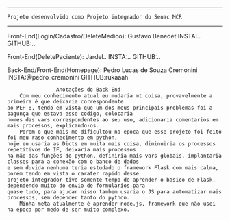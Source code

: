 ----------------------------------------------------------------------------------
	Projeto desenvolvido como Projeto integrador do Senac MCR
----------------------------------------------------------------------------------
Front-End(Login/Cadastro/DeleteMedico): Gustavo Benedet
	INSTA:..
	GITHUB:..

Front-End(DeletePaciente): Jardel..
	INSTA:..
	GITHUB:..

Back-End/Front-End(Homepage): Pedro Lucas de Souza Cremonini
	INSTA:@pedro_cremonini
	GITHUB:rukaaah

					Anotações do Back-End
		Com meu conhecimento atual eu mudaria mt coisa, provavelmente a primeira é que deixaria correspondente
	ao PEP 8, tendo em vista que um dos meus principais problemas foi a bagunça que estava esse codigo, colocaria
	nomes das vars correspondentes ao seu uso, adicionaria comentarios em mais processos, explicando-os.
		Porem o que mais me dificultou na epoca que esse projeto foi feito foi meu raso conhecimento em python, 
	hoje eu usaria as Dicts em muita mais coisa, diminuiria os processos repetitivos de IF, deixaria mais processos 
	na mão das funções do python, definiria mais vars globais, implantaria classes para a conexão com o banco de dados
	e sem duvida nenhuma teria estudado o framework Flask com mais calma, porém tendo em vista o carater rapido desse
	projeto integrador tive somente tempo de aprender o basico de Flask, dependendo muito do envio de formularios para 
	quase tudo, para ajudar nisso tambem usaria o JS para automatizar mais processos, sem depender tanto do python.
		Minha meta atualmente é aprender node.js, framework que não usei na epoca por medo de ser muito complexo.
